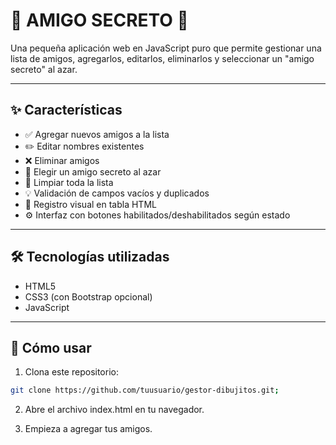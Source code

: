 # 🎨 AMIGO SECRETO 🎁

Una pequeña aplicación web en JavaScript puro que permite gestionar una lista de amigos, agregarlos, editarlos, eliminarlos y seleccionar un "amigo secreto" al azar.

---

## ✨ Características

- ✅ Agregar nuevos amigos a la lista
- ✏️ Editar nombres existentes
- ❌ Eliminar amigos
- 🎁 Elegir un amigo secreto al azar
- 🧹 Limpiar toda la lista
- 💡 Validación de campos vacíos y duplicados
- 📜 Registro visual en tabla HTML
- ⚙️ Interfaz con botones habilitados/deshabilitados según estado

---

## 🛠️ Tecnologías utilizadas

- HTML5
- CSS3 (con Bootstrap opcional)
- JavaScript

---

## 🚀 Cómo usar

1. Clona este repositorio:

```bash
git clone https://github.com/tuusuario/gestor-dibujitos.git;
```
2. Abre el archivo index.html en tu navegador.

3. Empieza a agregar tus amigos.



